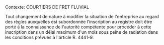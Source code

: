 Contexte: COURTIERS DE FRET FLUVIAL

Tout changement de nature à modifier la situation de l'entreprise au regard des règles auxquelles est subordonnée l'inscription au registre doit être porté à la connaissance de l'autorité compétente pour procéder à cette inscription dans un délai maximum d'un mois sous peine de radiation dans les conditions prévues à l'article R. 4441-9.